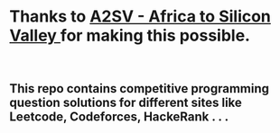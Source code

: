 # Thanks to <a href="https://a2sv.org/"> A2SV - Africa to Silicon Valley </a>  for making this possible.

<br> 

## This repo contains competitive programming question solutions for different sites like Leetcode, Codeforces, HackeRank . . .
<br>
